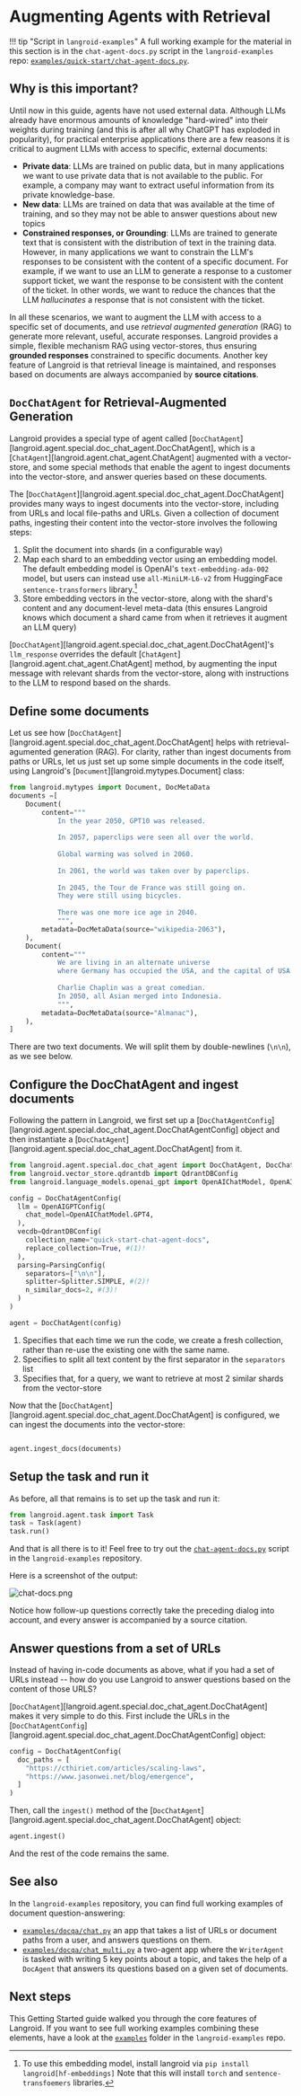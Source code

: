 # Augmenting Agents with Retrieval

!!! tip "Script in `langroid-examples`"
    A full working example for the material in this section is
    in the `chat-agent-docs.py` script in the `langroid-examples` repo:
    [`examples/quick-start/chat-agent-docs.py`](https://github.com/langroid/langroid-examples/tree/main/examples/quick-start/chat-agent-docs.py).

## Why is this important?

Until now in this guide, agents have not used external data.
Although LLMs already have enormous amounts of knowledge "hard-wired"
into their weights during training (and this is after all why ChatGPT
has exploded in popularity), for practical enterprise applications
there are a few reasons it is critical to augment LLMs with access to
specific, external documents:

- **Private data**: LLMs are trained on public data, but in many applications
  we want to use private data that is not available to the public.
  For example, a company may want to extract useful information from its private
  knowledge-base.
- **New data**: LLMs are trained on data that was available at the time of training,
  and so they may not be able to answer questions about new topics
- **Constrained responses, or Grounding**: LLMs are trained to generate text that is
  consistent with the distribution of text in the training data.
  However, in many applications we want to constrain the LLM's responses
  to be consistent with the content of a specific document.
  For example, if we want to use an LLM to generate a response to a customer
  support ticket, we want the response to be consistent with the content of the ticket.
  In other words, we want to reduce the chances that the LLM _hallucinates_
  a response that is not consistent with the ticket.

In all these scenarios, we want to augment the LLM with access to a specific
set of documents, and use _retrieval augmented generation_ (RAG) to generate
more relevant, useful, accurate responses. Langroid provides a simple, flexible mechanism 
RAG using vector-stores, thus ensuring **grounded responses** constrained to 
specific documents. Another key feature of Langroid is that retrieval lineage 
is maintained, and responses based on documents are always accompanied by
**source citations**.

## `DocChatAgent` for Retrieval-Augmented Generation

Langroid provides a special type of agent called 
[`DocChatAgent`][langroid.agent.special.doc_chat_agent.DocChatAgent], which is a [`ChatAgent`][langroid.agent.chat_agent.ChatAgent]
augmented with a vector-store, and some special methods that enable the agent
to ingest documents into the vector-store, and answer queries based on these documents.

The [`DocChatAgent`][langroid.agent.special.doc_chat_agent.DocChatAgent] provides many ways to ingest documents into the vector-store,
including from URLs and local file-paths and URLs. Given a collection of document paths,
ingesting their content into the vector-store involves the following steps:

1. Split the document into shards (in a configurable way)
2. Map each shard to an embedding vector using an embedding model. The default
  embedding model is OpenAI's `text-embedding-ada-002` model, but users can 
  instead use `all-MiniLM-L6-v2` from HuggingFace `sentence-transformers` library.[^1]
3. Store embedding vectors in the vector-store, along with the shard's content and 
  any document-level meta-data (this ensures Langroid knows which document a shard
  came from when it retrieves it augment an LLM query)

[^1]: To use this embedding model, install langroid via `pip install langroid[hf-embeddings]`
Note that this will install `torch` and `sentence-transfoemers` libraries.


[`DocChatAgent`][langroid.agent.special.doc_chat_agent.DocChatAgent]'s `llm_response` overrides the default [`ChatAgent`][langroid.agent.chat_agent.ChatAgent] method, 
by augmenting the input message with relevant shards from the vector-store,
along with instructions to the LLM to respond based on the shards.

## Define some documents

Let us see how [`DocChatAgent`][langroid.agent.special.doc_chat_agent.DocChatAgent] helps with retrieval-agumented generation (RAG).
For clarity, rather than ingest documents from paths or URLs,
let us just set up some simple documents in the code itself, 
using Langroid's [`Document`][langroid.mytypes.Document] class:

```py
from langroid.mytypes import Document, DocMetaData
documents =[
    Document(
        content="""
            In the year 2050, GPT10 was released. 
            
            In 2057, paperclips were seen all over the world. 
            
            Global warming was solved in 2060. 
            
            In 2061, the world was taken over by paperclips.         
            
            In 2045, the Tour de France was still going on.
            They were still using bicycles. 
            
            There was one more ice age in 2040.
            """,
        metadata=DocMetaData(source="wikipedia-2063"),
    ),
    Document(
        content="""
            We are living in an alternate universe 
            where Germany has occupied the USA, and the capital of USA is Berlin.
            
            Charlie Chaplin was a great comedian.
            In 2050, all Asian merged into Indonesia.
            """,
        metadata=DocMetaData(source="Almanac"),
    ),
]
```

There are two text documents. We will split them by double-newlines (`\n\n`),
as we see below.

## Configure the DocChatAgent and ingest documents

Following the pattern in Langroid, we first set up a [`DocChatAgentConfig`][langroid.agent.special.doc_chat_agent.DocChatAgentConfig] object
and then instantiate a [`DocChatAgent`][langroid.agent.special.doc_chat_agent.DocChatAgent] from it.

```py
from langroid.agent.special.doc_chat_agent import DocChatAgent, DocChatAgentConfig
from langroid.vector_store.qdrantdb import QdrantDBConfig
from langroid.language_models.openai_gpt import OpenAIChatModel, OpenAIGPTConfig

config = DocChatAgentConfig(
  llm = OpenAIGPTConfig(
    chat_model=OpenAIChatModel.GPT4,
  ),
  vecdb=QdrantDBConfig(
    collection_name="quick-start-chat-agent-docs",
    replace_collection=True, #(1)!
  ),
  parsing=ParsingConfig(
    separators=["\n\n"],
    splitter=Splitter.SIMPLE, #(2)!
    n_similar_docs=2, #(3)!
  )
)

agent = DocChatAgent(config)
```

1. Specifies that each time we run the code, we create a fresh collection, 
rather than re-use the existing one with the same name.
2. Specifies to split all text content by the first separator in the `separators` list
3. Specifies that, for a query,
   we want to retrieve at most 2 similar shards from the vector-store

Now that the [`DocChatAgent`][langroid.agent.special.doc_chat_agent.DocChatAgent] is configured, we can ingest the documents 
into the vector-store:

```py

agent.ingest_docs(documents)
```

## Setup the task and run it

As before, all that remains is to set up the task and run it:

```py
from langroid.agent.task import Task
task = Task(agent)
task.run()
```

And that is all there is to it!
Feel free to try out the 
[`chat-agent-docs.py`](https://github.com/langroid/langroid-examples/blob/main/examples/quick-start/chat-agent-docs.py)
script in the
`langroid-examples` repository.

Here is a screenshot of the output:

![chat-docs.png](chat-docs.png)

Notice how follow-up questions correctly take the preceding dialog into account,
and every answer is accompanied by a source citation.

## Answer questions from a set of URLs

Instead of having in-code documents as above, what if you had a set of URLs
instead -- how do you use Langroid to answer questions based on the content 
of those URLS?

[`DocChatAgent`][langroid.agent.special.doc_chat_agent.DocChatAgent] makes it very simple to do this. 
First include the URLs in the [`DocChatAgentConfig`][langroid.agent.special.doc_chat_agent.DocChatAgentConfig] object:

```py
config = DocChatAgentConfig(
  doc_paths = [
    "https://cthiriet.com/articles/scaling-laws",
    "https://www.jasonwei.net/blog/emergence",
  ]
)
```

Then, call the `ingest()` method of the [`DocChatAgent`][langroid.agent.special.doc_chat_agent.DocChatAgent] object:

```py
agent.ingest()
```
And the rest of the code remains the same.

## See also
In the `langroid-examples` repository, you can find full working examples of
document question-answering:

- [`examples/docqa/chat.py`](https://github.com/langroid/langroid-examples/blob/main/examples/docqa/chat.py)
  an app that takes a list of URLs or document paths from a user, and answers questions on them.
- [`examples/docqa/chat_multi.py`](https://github.com/langroid/langroid-examples/blob/main/examples/docqa/chat_multi.py)
  a two-agent app where the `WriterAgent` is tasked with writing 5 key points about a topic, 
  and takes the help of a `DocAgent` that answers its questions based on a given set of documents.


## Next steps

This Getting Started guide walked you through the core features of Langroid.
If you want to see full working examples combining these elements, 
have a look at the 
[`examples`](https://github.com/langroid/langroid-examples/tree/main/examples)
folder in the `langroid-examples` repo. 



